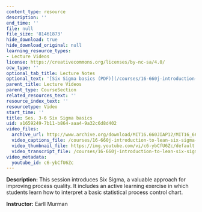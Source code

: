 ```yaml
---
content_type: resource
description: ''
end_time: ''
file: null
file_size: '81461873'
hide_download: true
hide_download_original: null
learning_resource_types:
- Lecture Videos
license: https://creativecommons.org/licenses/by-nc-sa/4.0/
ocw_type: ''
optional_tab_title: Lecture Notes
optional_text: '[Six Sigma basics (PDF)](/courses/16-660j-introduction-to-lean-six-sigma-methods-january-iap-2012/resources/mit16_660jiap12_3-6)'
parent_title: Lecture Videos
parent_type: CourseSection
related_resources_text: ''
resource_index_text: ''
resourcetype: Video
start_time: ''
title: Ses. 3-6 Six Sigma basics
uid: a1659249-7b11-b864-aaa4-9a32c6d8d402
video_files:
  archive_url: http://www.archive.org/download/MIT16.660JIAP12/MIT16_660JIAP12_ses3-6_300k.mp4
  video_captions_file: /courses/16-660j-introduction-to-lean-six-sigma-methods-january-iap-2012/4170e7748cb8520f9d12a9e92637cdd5_c6-ybCfU6Zc.vtt
  video_thumbnail_file: https://img.youtube.com/vi/c6-ybCfU6Zc/default.jpg
  video_transcript_file: /courses/16-660j-introduction-to-lean-six-sigma-methods-january-iap-2012/fffc4793c86e6503bece95a551560511_c6-ybCfU6Zc.pdf
video_metadata:
  youtube_id: c6-ybCfU6Zc
---
```


**Description:** This session introduces Six Sigma, a valuable approach for improving process quality. It includes an active learning exercise in which students learn how to interpret a basic statistical process control chart.

**Instructor:** Earll Murman

